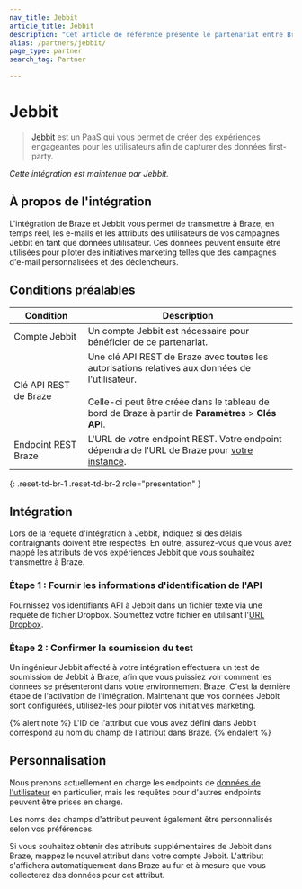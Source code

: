 ```yaml
---
nav_title: Jebbit
article_title: Jebbit
description: "Cet article de référence présente le partenariat entre Braze et Jebbit, un PaaS qui vous permet de transmettre à Braze, en temps réel, les e-mails et attributs des utilisateurs provenant de vos campagnes Jebbit en tant que données utilisateur."
alias: /partners/jebbit/
page_type: partner
search_tag: Partner

---
```


# Jebbit

> [Jebbit](https://www.jebbit.com/) est un PaaS qui vous permet de créer des expériences engageantes pour les utilisateurs afin de capturer des données first-party.

_Cette intégration est maintenue par Jebbit._

## À propos de l'intégration

L'intégration de Braze et Jebbit vous permet de transmettre à Braze, en temps réel, les e-mails et les attributs des utilisateurs de vos campagnes Jebbit en tant que données utilisateur. Ces données peuvent ensuite être utilisées pour piloter des initiatives marketing telles que des campagnes d'e-mail personnalisées et des déclencheurs. 

## Conditions préalables

| Condition | Description |
|---|---|
|Compte Jebbit | Un compte Jebbit est nécessaire pour bénéficier de ce partenariat. |
| Clé API REST de Braze | Une clé API REST de Braze avec toutes les autorisations relatives aux données de l'utilisateur. <br><br> Celle-ci peut être créée dans le tableau de bord de Braze à partir de **Paramètres** > **Clés API**. |
|Endpoint REST Braze | L'URL de votre endpoint REST. Votre endpoint dépendra de l'URL de Braze pour [votre instance]({{site.baseurl}}/api/basics/#endpoints). |
{: .reset-td-br-1 .reset-td-br-2 role="presentation" }

## Intégration

Lors de la requête d'intégration à Jebbit, indiquez si des délais contraignants doivent être respectés. En outre, assurez-vous que vous avez mappé les attributs de vos expériences Jebbit que vous souhaitez transmettre à Braze.

### Étape 1 : Fournir les informations d'identification de l'API

Fournissez vos identifiants API à Jebbit dans un fichier texte via une requête de fichier Dropbox.
Soumettez votre fichier en utilisant l'[URL Dropbox](https://www.dropbox.com/request/RqKQHkJHXw1cFBKbXpZx).

### Étape 2 : Confirmer la soumission du test

Un ingénieur Jebbit affecté à votre intégration effectuera un test de soumission de Jebbit à Braze, afin que vous puissiez voir comment les données se présenteront dans votre environnement Braze. C'est la dernière étape de l'activation de l'intégration. Maintenant que vos données Jebbit sont configurées, utilisez-les pour piloter vos initiatives marketing.

{% alert note %}
L'ID de l'attribut que vous avez défini dans Jebbit correspond au nom du champ de l'attribut dans Braze.
{% endalert %}

## Personnalisation

Nous prenons actuellement en charge les endpoints de [données de l'utilisateur]({{site.baseurl}}/api/endpoints/user_data/) en particulier, mais les requêtes pour d'autres endpoints peuvent être prises en charge.

Les noms des champs d'attribut peuvent également être personnalisés selon vos préférences.

Si vous souhaitez obtenir des attributs supplémentaires de Jebbit dans Braze, mappez le nouvel attribut dans votre compte Jebbit. L'attribut s'affichera automatiquement dans Braze au fur et à mesure que vous collecterez des données pour cet attribut.

